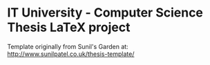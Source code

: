 IT University - Computer Science Thesis LaTeX project
=====================================================

Template originally from Sunil's Garden at: http://www.sunilpatel.co.uk/thesis-template/
